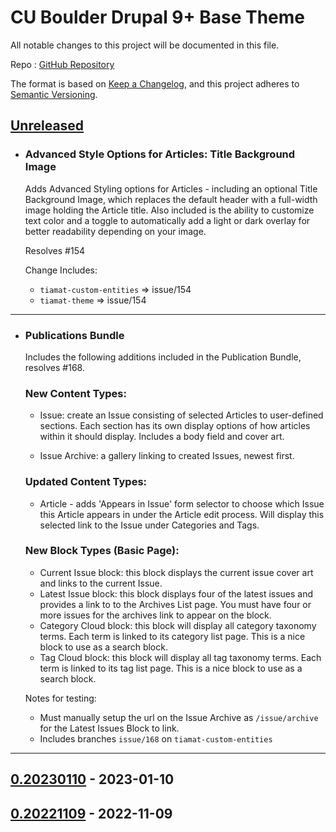 # CU Boulder Drupal 9+ Base Theme

All notable changes to this project will be documented in this file.

Repo : [GitHub Repository](https://github.com/CuBoulder/tiamat-theme)

The format is based on [Keep a Changelog](https://keepachangelog.com/en/1.0.0/),
and this project adheres to [Semantic Versioning](https://semver.org/spec/v2.0.0.html).

## [Unreleased]

- ### Advanced Style Options for Articles: Title Background Image
  Adds Advanced Styling options for Articles - including an optional Title Background Image, which replaces the default header with a full-width image holding the Article title. Also included is the ability to customize text color and a toggle to automatically add a light or dark overlay for better readability depending on your image.
  
  Resolves #154 
  
  Change Includes:
  - `tiamat-custom-entities` => issue/154
  - `tiamat-theme` => issue/154
---

- ### Publications Bundle
  Includes the following additions included in the Publication Bundle, resolves #168.
  
  ### New Content Types:
  - Issue: create an Issue consisting of selected Articles to user-defined sections. Each section has its own display options of how articles within it should display. Includes a body field and cover art.
  
  - Issue Archive: a gallery linking to created Issues, newest first.
  
  ### Updated Content Types:
  - Article - adds 'Appears in Issue' form selector to choose which Issue this Article appears in under the Article edit process. Will display this selected link to the Issue under Categories and Tags.
  
  ### New Block Types (Basic Page):
  - Current Issue block: this block displays the current issue cover art and links to the current Issue.
  - Latest Issue block: this block displays four of the latest issues and provides a link to to the Archives List page. You must have four or more issues for the archives link to appear on the block.
  - Category Cloud block: this block will display all category taxonomy terms. Each term is linked to its category list page. This is a nice block to use as a search block.
  - Tag Cloud block: this block will display all tag taxonomy terms. Each term is linked to its tag list page. This is a nice block to use as a search block.
  
  Notes for testing:
  - Must manually setup the url on the Issue Archive as `/issue/archive` for the Latest Issues Block to link.
  - Includes branches `issue/168` on `tiamat-custom-entities`
---

## [0.20230110] - 2023-01-10

## [0.20221109] - 2022-11-09

[Unreleased]: https://github.com/CuBoulder/tiamat-theme/compare/0.20230110...HEAD

[0.20230110]: https://github.com/CuBoulder/tiamat-theme/compare/0.20221109...0.20230110

[0.20221109]: https://github.com/CuBoulder/tiamat-theme/compare/fc8e434945affda25ee2d8cf5c7c659c3ff0b7f4...0.20221109
